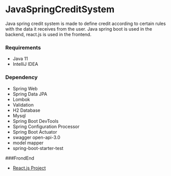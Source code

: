 # JavaSpringCreditSystem

Java spring credit system is made to define credit according to certain rules with the data it receives from the user. Java spring boot is used in the backend, react.js is used in the frontend.

### Requirements

- Java 11
- IntelliJ IDEA

### Dependency
- Spring Web
- Spring Data JPA
- Lombok
- Validation
- H2 Database
- Mysql
- Spring Boot DevTools
- Spring Configuration Processor
- Spring Boot Actuator
- swagger open-api-3.0
- model mapper
- spring-boot-starter-test

###FrondEnd
- [React.js Project](https://github.com/MustafaBulu/creditsystem_frontend) 
